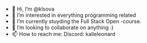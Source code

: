 - 👋 Hi, I’m @klsova
- 👀 I’m interested in everything programming related
- 🌱 I’m currently stuyding the Full Stack Open -course.
- 💞️ I’m looking to collaborate on anything :)
- 📫 How to reach me: Discord: kalleleonard
